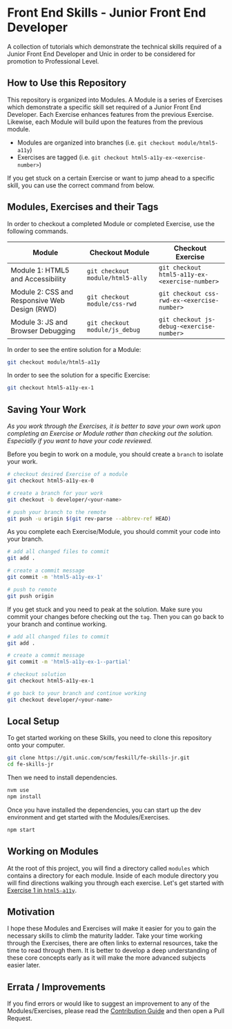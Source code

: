 # Front End Skills - Junior Front End Developer

A collection of tutorials which demonstrate the technical skills required of a Junior Front End Developer and Unic in order to be considered for promotion to Professional Level.

## How to Use this Repository

This repository is organized into Modules. A Module is a series of Exercises which demonstrate a specific skill set required of a Junior Front End Developer. Each Exercise enhances features from the previous Exercise. Likewise, each Module will build upon the features from the previous module.

* Modules are organized into branches (i.e. `git checkout module/html5-a11y`)
* Exercises are tagged (i.e. `git checkout html5-a11y-ex-<exercise-number>`)

If you get stuck on a certain Exercise or want to jump ahead to a specific skill, you can use the correct command from below.

## Modules, Exercises and their Tags

In order to checkout a completed Module or completed Exercise, use the following commands.

Module | Checkout Module | Checkout Exercise |
---| ---| ---
Module 1: HTML5 and Accessibility | `git checkout module/html5-ally` | `git checkout html5-a11y-ex-<exercise-number>`
Module 2: CSS and Responsive Web Design (RWD) | `git checkout module/css-rwd` | `git checkout css-rwd-ex-<exercise-number>`
Module 3: JS and Browser Debugging | `git checkout module/js_debug` | `git checkout js-debug-<exercise-number>`

In order to see the entire solution for a Module:

```sh
git checkout module/html5-a11y
```

In order to see the solution for a specific Exercise:

```sh
git checkout html5-a11y-ex-1
```

## Saving Your Work

*As you work through the Exercises, it is better to save your own work upon completing an Exercise or Module rather than checking out the solution. Especially if you want to have your code reviewed.*

Before you begin to work on a module, you should create a `branch` to isolate your work.

```sh
# checkout desired Exercise of a module
git checkout html5-a11y-ex-0

# create a branch for your work
git checkout -b developer/<your-name>

# push your branch to the remote
git push -u origin $(git rev-parse --abbrev-ref HEAD)
```

As you complete each Exercise/Module, you should commit your code into your branch.

```sh
# add all changed files to commit
git add .

# create a commit message
git commit -m 'html5-a11y-ex-1'

# push to remote
git push origin
```

If you get stuck and you need to peak at the solution. Make sure you commit your changes before checking out the `tag`. Then you can go back to your branch and continue working.

```sh
# add all changed files to commit
git add .

# create a commit message
git commit -m 'html5-a11y-ex-1--partial'

# checkout solution
git checkout html5-a11y-ex-1

# go back to your branch and continue working
git checkout developer/<your-name>
```

## Local Setup

To get started working on these Skills, you need to clone this repository onto your computer.

```sh
git clone https://git.unic.com/scm/feskill/fe-skills-jr.git
cd fe-skills-jr
```

Then we need to install dependencies.

```sh
nvm use
npm install
```

Once you have installed the dependencies, you can start up the dev environment and get started with the Modules/Exercises.

```sh
npm start
```

## Working on Modules

At the root of this project, you will find a directory called `modules` which contains a directory for each module. Inside of each module directory you will find directions walking you through each exercise. Let's get started with [Exercise 1 in `html5-a11y`](modules/html5-a11y/ex-1.md).

## Motivation

I hope these Modules and Exercises will make it easier for you to gain the necessary skills to climb the maturity ladder. Take your time working through the Exercises, there are often links to external resources, take the time to read through them. It is better to develop a deep understanding of these core concepts early as it will make the more advanced subjects easier later.

## Errata / Improvements

If you find errors or would like to suggest an improvement to any of the Modules/Exercises, please read the [Contribution Guide](CONTRIBUTING.md) and then open a Pull Request.
